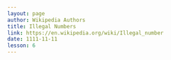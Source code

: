 ```yaml
---
layout: page
author: Wikipedia Authors
title: Illegal Numbers
link: https://en.wikipedia.org/wiki/Illegal_number
date: 1111-11-11
lesson: 6
---
```

